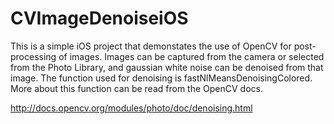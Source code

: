 CVImageDenoiseiOS
=================

This is a simple iOS project that demonstates the use of OpenCV for post-processing of images. Images can be captured from the camera or selected from the Photo Library, and gaussian white noise can be denoised from that image.
The function used for denoising is fastNlMeansDenoisingColored. More about this function can be read from the OpenCV docs. 

http://docs.opencv.org/modules/photo/doc/denoising.html
